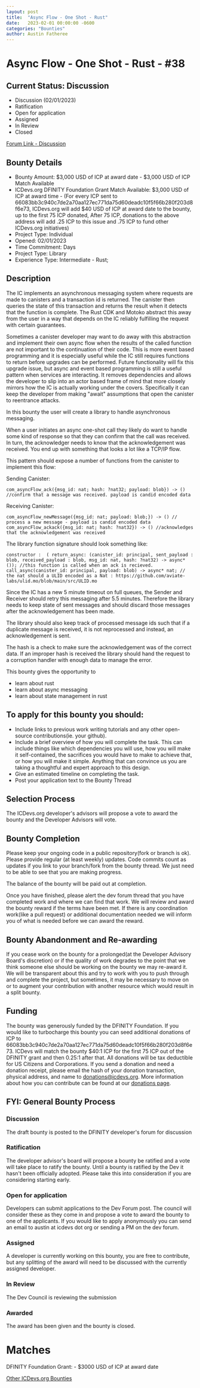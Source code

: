 ```yaml
---
layout: post
title:  "Async Flow - One Shot - Rust"
date:   2023-02-01 00:00:00 -0600
categories: "Bounties"
author: Austin Fatheree
---
```


# Async Flow - One Shot - Rust - #38

## Current Status: Discussion

* Discussion (02/01/2023)
* Ratification 
* Open for application
* Assigned 
* In Review 
* Closed 

[Forum Link - Discussion]()

## Bounty Details

* Bounty Amount: $3,000 USD of ICP at award date - $3,000 USD of ICP Match Available
* ICDevs.org DFINITY Foundation Grant Match Available: $3,000 USD of ICP at award time - (For every ICP sent to 66083bb3c940c7de2a70aa127ec771da75d60deadc10f5f66b280f203d8f6e73, ICDevs.org will add $40 USD of ICP at award date to the bounty, up to the first 75 ICP donated, After 75 ICP, donations to the above address will add .25 ICP to this issue and .75 ICP to fund other ICDevs.org initiatives)
* Project Type: Individual
* Opened: 02/01/2023
* Time Commitment: Days
* Project Type: Library
* Experience Type: Intermediate - Rust;

## Description

The IC implements an asynchronous messaging system where requests are made to canisters and a transaction id is returned.  The canister then queries the state of this transaction and returns the result when it detects that the function is complete. The Rust CDK and Motoko abstract this away from the user in a way that depends on the IC reliably fulfilling the request with certain guarantees.

Sometimes a canister developer may want to do away with this abstraction and implement their own async flow when the results of the called function are not important to the continuation of their code.  This is more event based programming and it is especially useful while the IC still requires functions to return before upgrades can be performed.  Future functionality will fix this upgrade issue, but async and event based programming is still a useful pattern when services are interacting.  It removes dependencies and allows the developer to slip into an actor based frame of mind that more closely mirrors how the IC is actually working under the covers. Specifically it can keep the developer from making "await" assumptions that open the canister to reentrance attacks.

In this bounty the user will create a library to handle asynchronous messaging.

When a user initiates an async one-shot call they likely do want to handle some kind of response so that they can confirm that the call was received. In turn, the acknowledger needs to know that the acknowledgement was received. You end up with something that looks a lot like a TCP/IP flow.

This pattern should expose a number of functions from the canister to implement this flow:

Sending Canister:

```
com_asyncFlow_ack({msg_id: nat; hash: ?nat32; payload: blob}) -> () //confirm that a message was received. payload is candid encoded data
```

Receiving Canister:
```
com_asyncFlow_newMessage({msg_id: nat; payload: blob;}) -> () // process a new message - payload is candid encoded data
com_asyncFlow_ackack({msg_id: nat; hash: ?nat32}) -> () //acknowledges that the acknowledgement was received
```

The library function signature should look something like:

```
constructor :  ( return_async: (canister_id: principal, sent_payload : blob, received_payload : blob, msg_id: nat, hash: ?nat32) -> async* ()); //this function is called when an ack is recieved.
call_async(canister_id: principal, payload: blob) -> async* nat; // the nat should a ULID encoded as a Nat : https://github.com/aviate-labs/ulid.mo/blob/main/src/ULID.mo

```

Since the IC has a new 5 minute timeout on full queues, the Sender and Receiver should retry this messaging after 5.5 minutes.  Therefore the library needs to keep state of sent messages and should discard those messages after the acknowledgement has been made.

The library should also keep track of processed message ids such that if a duplicate message is received, it is not reprocessed and instead, an acknowledgement is sent.

The hash is a check to make sure the acknowledgement was of the correct data.  If an improper hash is received the library should hand the request to a corruption handler with enough data to manage the error.

This bounty gives the opportunity to

* learn about rust
* learn about async messaging
* learn about state management in rust

## To apply for this bounty you should:

* Include links to previous work writing tutorials and any other open-source contributions(ie. your github).
* Include a brief overview of how you will complete the task. This can include things like which dependencies you will use, how you will make it self-contained, the sacrifices you would have to make to achieve that, or how you will make it simple. Anything that can convince us you are taking a thoughtful and expert approach to this design.
* Give an estimated timeline on completing the task.
* Post your application text to the Bounty Thread

## Selection Process

The ICDevs.org developer's advisors will propose a vote to award the bounty and the Developer Advisors will vote.

## Bounty Completion

Please keep your ongoing code in a public repository(fork or branch is ok). Please provide regular (at least weekly) updates.  Code commits count as updates if you link to your branch/fork from the bounty thread.  We just need to be able to see that you are making progress.

The balance of the bounty will be paid out at completion.

Once you have finished, please alert the dev forum thread that you have completed work and where we can find that work.  We will review and award the bounty reward if the terms have been met.  If there is any coordination work(like a pull request) or additional documentation needed we will inform you of what is needed before we can award the reward.

## Bounty Abandonment and Re-awarding

If you cease work on the bounty for a prolonged(at the Developer Advisory Board's discretion) or if the quality of work degrades to the point that we think someone else should be working on the bounty we may re-award it.  We will be transparent about this and try to work with you to push through and complete the project, but sometimes, it may be necessary to move on or to augment your contribution with another resource which would result in a split bounty.

## Funding

The bounty was generously funded by the DFINITY Foundation. If you would like to turbocharge this bounty you can seed additional donations of ICP to 66083bb3c940c7de2a70aa127ec771da75d60deadc10f5f66b280f203d8f6e73.  ICDevs will match the bounty $40:1 ICP for the first 75 ICP out of the DFINITY grant and then 0.25:1 after that.  All donations will be tax deductible for US Citizens and Corporations.  If you send a donation and need a donation receipt, please email the hash of your donation transaction, physical address, and name to donations@icdevs.org.  More information about how you can contribute can be found at our [donations page](https://icdevs.org/donations.html).


## FYI: General Bounty Process

### Discussion

The draft bounty is posted to the DFINITY developer's forum for discussion

### Ratification

The developer advisor's board will propose a bounty be ratified and a vote will take place to ratify the bounty.  Until a bounty is ratified by the Dev it hasn't been officially adopted. Please take this into consideration if you are considering starting early.

### Open for application

Developers can submit applications to the Dev Forum post.  The council will consider these as they come in and propose a vote to award the bounty to one of the applicants.  If you would like to apply anonymously you can send an email to austin at icdevs dot org or sending a PM on the dev forum.

### Assigned

A developer is currently working on this bounty, you are free to contribute, but any splitting of the award will need to be discussed with the currently assigned developer.

### In Review

The Dev Council is reviewing the submission

### Awarded

The award has been given and the bounty is closed.

# Matches

DFINITY Foundation Grant: - $3000 USD of ICP at award date


[Other ICDevs.org Bounties](https://icdevs.org/bounties.html)

